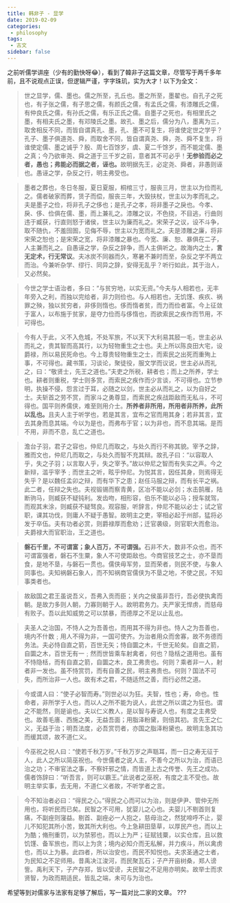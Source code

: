 ```yaml
---
title: 韩非子 - 显学
date: 2019-02-09
categories:
 - philosophy
tags:
 - 古文
sidebar: false
---
```


之前听儒学讲座（少有的勤快呀😂），看到了韓非子这篇文章，尽管写于两千多年前，且不说观点正误，但逻辑严谨，字字珠玑，实为大才！以下为全文：

> 世之显学，儒、墨也。儒之所至，孔丘也。墨之所至，墨翟也。自孔子之死也，有子张之儒，有子思之儒，有颜氏之儒，有孟氏之儒，有漆雕氏之儒，有仲良氏之儒，有孙氏之儒，有乐正氏之儒。自墨子之死也，有相里氏之墨，有相夫氏之墨，有邓陵氏之墨。故孔、墨之后，儒分为八，墨离为三，取舍相反不同，而皆自谓真孔、墨，孔、墨不可复生，将谁使定世之学乎？孔子、墨子俱道尧、舜，而取舍不同，皆自谓真尧、舜，尧、舜不复生，将谁使定儒、墨之诚乎？殷、周七百馀岁，虞、夏二千馀岁，而不能定儒、墨之真；今乃欲审尧、舜之道于三千岁之前，意者其不可必乎！<b>无参验而必之者，愚也；弗能必而据之者，诬也。</b>故明据先王，必定尧、舜者，非愚则诬也。愚诬之学，杂反之行，明主弗受也。

> 墨者之葬也，冬日冬服，夏日夏服，桐棺三寸，服丧三月，世主以为俭而礼之。儒者破家而葬，赁子而偿，服丧三年，大毁扶杖，世主以为孝而礼之。夫是墨子之俭，将非孔子之侈也；是孔子之孝，将非墨子之戾也。今孝、戾、侈、俭俱在儒、墨，而上兼礼之。漆雕之议，不色挠，不目逃，行曲则违于臧获，行直则怒于诸侯，世主以为廉而礼之。宋荣子之议，设不斗争，取不随仇，不羞囹圄，见侮不辱，世主以为宽而礼之。夫是漆雕之廉，将非宋荣之恕也；是宋荣之宽，将非漆雕之暴也。今宽、廉、恕、暴俱在二子，人主兼而礼之。自愚诬之学，杂反之辞争，而人主俱听之。故海内之士，<b>言无定术，行无常议</b>。夫冰炭不同器而久，寒暑不兼时而至，杂反之学不两立而治。今兼听杂学、缪行、同异之辞，安得无乱乎？听行如此，其于治人，又必然矣。

> 今世之学士语治者，多曰：“与贫穷地，以实无资。”今夫与人相若也，无丰年旁入之利，而独以完给者，非力则俭也。与人相若也，无饥馑、疾疚、祸罪之殃，独以贫穷者，非侈则惰也。侈而惰者贫，而力而俭者富。今上征敛于富人，以布施于贫家，是夺力俭而与侈惰也，而欲索民之疾作而节用，不可得也。

> 今有人于此，义不入危城，不处军旅，不以天下大利易其胫一毛，世主必从而礼之，贵其智而高其行，以为轻物重生之士也。夫上所以陈良田大宅，设爵禄，所以易民死命也。今上尊贵轻物重生之士，而索民之出死而重殉上事，不可得也。藏书策，习谈论，聚徒役，服文学而议说，世主必从而礼之，曰：“敬贤士，先王之道也。”夫吏之所税，耕者也；而上之所养，学士也。耕者则重税，学士则多赏，而索民之疾作而少言谈，不可得也。立节参明，执操不侵，怨言过于耳，必随之以剑，世主必从而礼之，以为自好之士。夫斩首之劳不赏，而家斗之勇尊显，而索民之疾战距敌而无私斗，不可得也。国平则养儒侠，难至则用介士。<b>所养者非所用，所用者非所养，此所以乱也。</b>且夫人主于听学也，若是其言，宜布之官而用其身；若非其言，宜去其身而息其端。今以为是也，而弗布于官；以为非也，而不息其端。是而不用，非而不息，乱亡之道也。

> 澹台子羽，君子之容也，仲尼几而取之，与处久而行不称其貌。宰予之辞，雅而文也，仲尼几而取之，与处久而智不充其辩。故孔子曰：“以容取人乎，失之子羽；以言取人乎，失之宰予。”故以仲尼之智而有失实之声。今之新辩，滥乎宰予﹔而世主之听，眩乎仲尼。为悦其言，因任其身，则焉得无失乎？是以魏任孟卯之辩，而有华下之患；赵任马服之辩，而有长平之祸。此二者，任辩之失也。夫视锻锡而察青黄，区冶不能以必剑；水击鹄雁，陆断驹马，则臧获不疑钝利。发齿吻，相形容，伯乐不能以必马；授车就驾，而观其末涂，则臧获不疑驽良。观容服，听辞言，仲尼不能以必士；试之官职，课其功伐，则庸人不疑于愚智。故明主之吏，宰相必起于州部，猛将必发于卒伍。夫有功者必赏，则爵禄厚而愈劝；迁官袭级，则官职大而愈治。夫爵禄大而官职治，王之道也。

> <b>磐石千里，不可谓富；象人百万，不可谓强。</b>石非不大，数非不众也，而不可谓富强者，磐石不生粟，象人不可使距敌也。今商官技艺之士，亦不垦而食，是地不垦，与磐石一贯也。儒侠毋军劳，显而荣者，则民不使，与象人同事也。夫知祸磐石象人，而不知祸商官儒侠为不垦之地，不使之民，不知事类者也。

> 故敌国之君王虽说吾义，吾弗入贡而臣；关内之侯虽非吾行，吾必使执禽而朝。是故力多则人朝，力寡则朝于人。故明君务力。夫严家无悍虏，而慈母有败子。吾以此知威势之可以禁暴，而德厚之不足以止乱也。

> 夫圣人之治国，不恃人之为吾善也，而用其不得为非也。恃人之为吾善也，境内不什数﹔用人不得为非，一国可使齐。为治者用众而舍寡，故不务德而务法。夫必恃自直之箭，百世无矢；恃自圜之木，千世无轮矣。自直之箭，自圜之木，百世无有一﹔然而世皆乘车射禽者，何也？隐栝之道用也。虽有不恃隐栝，而有自直之箭，自圜之木，良工弗贵也。何则？乘者非一人，射者非一发也。虽不恃赏罚，而有自善之民，明主弗贵也。何则？国法不可失，而所治非一人也。故有术之君，不随适然之善，而行必然之道。

> 今或谓人曰：“使子必智而寿。”则世必以为狂。夫智，性也；寿，命也。性命者，非所学于人也，而以人之所不能为说人，此世之所以谓之为狂也。谓之不能然，则是谕也。夫以仁义教人，是以智与寿说人也，有度之主弗受也。故善毛廧、西施之美，无益吾面；用脂泽粉黛，则倍其初。言先王之仁义，无益于治；明吾法度，必吾赏罚者，亦国之脂泽粉黛也。故明主急其功而缓其颂，故不道仁义。

> 今巫祝之祝人曰：“使若千秋万岁。”千秋万岁之声聒耳，而一日之寿无征于人，此人之所以简巫祝也。今世儒者之说人主，不善今之所以为治，而语已治之功；不审官法之事，不察奸邪之情，而皆道上古之传誉、先王之成功。儒者饰辞曰：“听吾言，则可以霸王。”此说者之巫祝，有度之主不受也。故明主举实事，去无用，不道仁义者故，不听学者之言。

> 今不知治者必曰：“得民之心。”得民之心而可以为治，则是伊尹、管仲无所用也，将听民而已矣。民智之不可用，犹婴儿之心也。夫婴儿不剔首则复痛，不副痤则寖益。剔首、副痤必一人抱之，慈母治之，然犹啼呼不止，婴儿不知犯其所小苦，致其所大利也。今上急耕田垦草，以厚民产也，而以上为酷；脩刑重罚，以为禁邪也，而以上为严；征赋钱粟，以实仓库，且以救饥馑、备军旅也，而以上为贪；境内必知介而无私解，并力疾斗，所以禽虏也，而以上为暴。此四者，所以治安也，而民不知悦也。夫求圣通之士者，为民知之不足师用。昔禹决江浚河，而民聚瓦石；子产开亩树桑，郑人谤訾。禹利天下，子产存郑，皆以受谤，夫民智之不足用亦明矣。故举士而求贤智，为政而期适民，皆乱之端，未可与为治也。

希望等到对儒家与法家有足够了解后，写一篇对比二家的文章。
???

